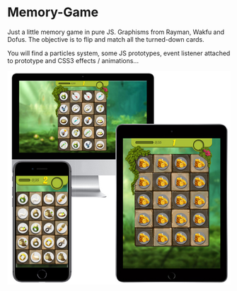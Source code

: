 # Memory-Game

Just a little memory game in pure JS. Graphisms from Rayman, Wakfu and Dofus. The objective is to flip and match all the turned-down cards.

You will find a particles system, some JS prototypes, event listener attached to prototype and CSS3 effects / animations...

![alt text](https://github.com/AlexBelin/Memory-Game/blob/master/screen8.jpg)
